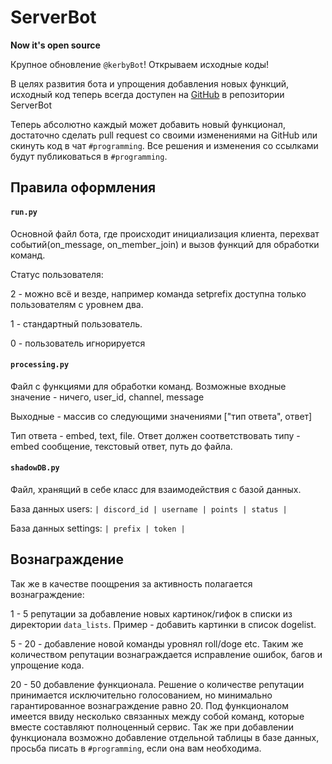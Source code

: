 # ServerBot

**Now it's open source**

Крупное обновление ``@kerbyBot``! Открываем исходные коды!

В целях развития бота и упрощения добавления новых функций, исходный код теперь всегда доступен на [GitHub](https://github.com/ShadowFoxValley) в репозитории ServerBot

Теперь абсолютно каждый может добавить новый функционал, достаточно сделать pull request со своими изменениями на GitHub или скинуть код в чат ``#programming``. Все решения и изменения со ссылками будут публиковаться в ``#programming``.

## Правила оформления
#### ``run.py``
Основной файл бота, где происходит инициализация клиента, перехват событий(on_message, on_member_join) и вызов функций для обработки команд.

Статус пользователя:

2 - можно всё и везде, например команда setprefix доступна только пользователям с уровнем два.

1 - стандартный пользователь.

0 - пользователь игнорируется

#### ``processing.py``
Файл с функциями для обработки команд.
Возможные входные значение - ничего, user_id, channel, message

Выходные - массив со следующими значениями ["тип ответа",  ответ]

Тип ответа - embed, text, file. Ответ должен соответствовать типу - embed сообщение, текстовый ответ, путь до файла.

#### ``shadowDB.py``
Файл, хранящий в себе класс для взаимодействия с базой данных.

База данных users: ``| discord_id | username | points | status |``

База данных settings: ``| prefix | token |``

## Вознаграждение
Так же в качестве поощрения за активность полагается вознаграждение:

1 - 5 репутации за добавление новых картинок/гифок в списки из директории ``data_lists``. Пример - добавить картинки в список dogelist.

5 - 20 - добавление новой команды уровнял roll/doge etc. Таким же количеством репутации вознаграждается исправление ошибок, багов и упрощение кода.

20 - 50 добавление функционала. Решение о количестве репутации принимается исключительно голосованием, но минимально гарантированное вознаграждение равно 20. Под функционалом имеется ввиду несколько связанных между собой команд, которые вместе составляют полноценный сервис. Так же при добавлении функционала возможно добавление отдельной таблицы в базе данных, просьба писать в ``#programming``, если она вам необходима.

